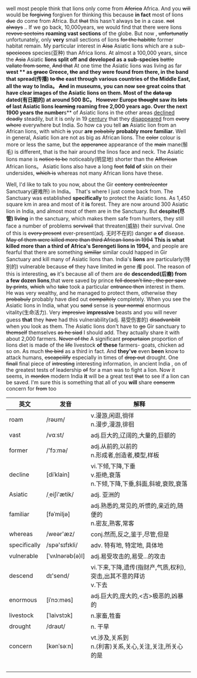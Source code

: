 well most people think that lions only come from ~~Aferica~~ Africa. And you ~~will~~ would be ~~forgiving~~ forgiven  for thinking this because **in fact** most of lions ~~due~~ do come from Africa. But ~~that~~  this hasn't always be in a case. ~~not always~~ .. If we go back, 10,000years, we would find that there were lions ~~revove sectoins~~ **roaming vast sections** of the globe. But now , ~~unfortunatly~~ unfortunately, only **very** small sections of lions ~~for the habitite~~ former habitat remain.  My particular interest in ~~Aisa~~ Asiatic lions which are a sub-~~specieces~~ species(亚种) than Africa lions. At almost a 100,000 years, since the ~~Asia~~ Asiatic **lions split off and developed as a sub-species**  ~~battle vallate from some~~, ~~And that~~ At one time the Asiatic lions was living as far **west **  as ~~grace~~ Greece, ~~the~~ and they were found from there, in the band that spread(传播)  ~~to the~~  **east through various countries of the Middle East**, all the way to India。 ~~And~~ in museums, you can now see great coins that have clear images of the Asiatic lions on them. Most of the ~~data up~~ dated(有日期的) at around 500 BC。 However Europe ~~thought~~ **saw its**  ~~lots of~~ **last** Asiatic lions ~~learning~~ **roaming** free 2,000 years ago. Over the next 1900 years the number**s** of Asiatic lions in the other areas <u>declined</u> ~~deadly~~ steadily, but it is only in 19 <u>century</u> that they <u>disappeared</u> from ~~every where~~ everywhere but India. So how ca you tell **an** Asiatic lion from an African lions, with which ~~is~~ your **are** ~~pobabily~~ **probably more familiar.**  Well in general, Asiatic lion are not as big as African lions. The ~~color~~ colour is more or less the same,  but the ~~apperance~~ appearance of the ~~main~~ mane(鬃毛) is different, that is the hair around the linos face and neck. The Asiatic lions mane is ~~notice to be~~ noticeably(明显地) shorter than the ~~Afferican~~ African lions。 Asiatic lions also have a long ~~foot~~ **fold of** skin on their undersides, ~~which is~~ whereas not many African lions have these.  

Well, I'd like to talk to you now, about the Gir ~~centery~~ ~~centre/center~~ Sanctuary(避难所) in India。 That's where I just come back from. The Sanctuary was established **specifically** to protect the Asiatic lions. As 1,450 square km in area and  most of it **is** forest. They are now around 300 Asiatic lion in India, and almost most of them are in the Sanctuary. But **despite(尽管) living**  in the sanctuary, which makes them safe from hunters, they still face a number of problems ~~servivail~~ that threaten(威胁) their survival. One of this is ~~every present~~ ever-present(adj. 无时不在的) danger ~~a~~ **of** disease. ~~May of them were killed more than third African lions in 1994~~ **This is what killed more than a third of Africa's Serengeti lions in 1994,** and people are fearful that there are something ~~simillar~~ similar could happed in Gir Sanctuary and kill many of Asiatic lions than. India's **lions** are particularly(特别的)  vulnerable because ~~of~~  they have limited ~~in~~ gene ~~库~~ pool. The reason of this is interesting, ~~as~~ it's  because all of them are ~~de~~ **descended(后裔) from a few dozen lions**,that were saved by prince ~~fell doesn't line , the per save by prints~~, ~~which~~ who ~~take~~ took a particular ~~entrance then~~ interest in them. He was very wealthy, and he managed to protect them, otherwise they ~~probabuly~~ probably have died out ~~compaltely~~ completely. When you see the Asiatic lions in India, what you ~~sand~~ sense is ~~your normal~~ enormous vitality(生命活力). Very ~~impresive~~ **impressive** beasts and you will never guess **that** they ~~have~~ had this vulnerability(adj. 易受伤害的)  ~~disadvanbilit~~ when you look as them. The Asiatic lions don't have to ~~go~~ Gir sanctuary to ~~themself~~ themselves  ~~as he siad~~ I should add. They actually share it with about 2,000 farmers. ~~Never of the~~ A significant  ~~propurtaion~~ proportion of lions diet is  made of the ~~life~~ livestock **of these**  farmers- goats,  chicken ad so on. As much ~~the bird~~ as a third in fact.  And **they've** even **been** know to attack humans, ~~escapcilify~~ especially in times of ~~drop out~~ drought. One ~~finall~~ final piece of ~~intresting~~ interesting  information, in ancient India , on of the  greatest  tests of leadership ~~of~~ for a man was to fight a lion.  Now it seems, in ~~morden~~ modern India **it** will be a great test ~~that~~ to see if a lion can be saved. I'm sure this is something that all of you **will** share ~~conserm~~ concern for ~~from~~ too 



| 英文         | 发音            | 解释                                                         |
| ------------ | --------------- | ------------------------------------------------------------ |
| roam         | /rəʊm/          | v.漫游,闲逛,徜徉<br/>n.漫步,漫游,徘徊                        |
| vast         | /vɑːst/         | adj.巨大的,辽阔的,大量的,巨额的                              |
| former       | /'fɔːmə/        | adj.从前的,以前的<br/>n.形成者,创造者,模型,样板              |
| decline      | [diˈklain]      | vi.下倾,下降,下垂<br/>v.拒绝,衰落<br/>n.下倾,下降,下垂,斜面,斜坡,衰败,衰落 |
| Asiatic      | /ˌeiʃi'ætik/    | adj. 亚洲的                                                  |
| familiar     | [fəˈmiljə]      | adj.熟悉的,常见的,听惯的,亲近的,随便的<br/>n.密友,熟客,常客  |
| whereas      | /weər'æz/       | conj.然而,反之,鉴于,尽管,但是                                |
| specifically | /spə'sɪfɪkli/   | adv. 特有地, 特定地, 具体地                                  |
| vulnerable   | [ˈvʌlnərəb(ə)l] | adj.易受攻击的,易受...的攻击                                 |
| descend      | dɪ'send/        | vi.下来,下降,遗传(指财产,气质,权利),突击,出其不意的拜访<br/>v.下去 |
| enormous     | [iˈnɔːməs]      | adj.巨大的,庞大的,<古>极恶的,凶暴的                          |
| livestock    | [ˈlaivstɔk]     | n.家畜,牲畜                                                  |
| drought      | /draʊt/         | n. 干旱                                                      |
| concern      | [kənˈsəːn]      | vt.涉及,关系到<br/>n.(利害)关系,关心,关注,关注,所关心的是    |
|              |                 |                                                              |
|              |                 |                                                              |
|              |                 |                                                              |
|              |                 |                                                              |
|              |                 |                                                              |

